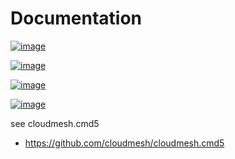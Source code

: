 Documentation
=============


[![image](https://img.shields.io/travis/TankerHQ/cloudmesh-mllog.svg?branch=main)](https://travis-ci.org/TankerHQ/cloudmesn-mllog)

[![image](https://img.shields.io/pypi/pyversions/cloudmesh-mllog.svg)](https://pypi.org/project/cloudmesh-mllog)

[![image](https://img.shields.io/pypi/v/cloudmesh-mllog.svg)](https://pypi.org/project/cloudmesh-mllog/)

[![image](https://img.shields.io/github/license/TankerHQ/python-cloudmesh-mllog.svg)](https://github.com/TankerHQ/python-cloudmesh-mllog/blob/main/LICENSE)

see cloudmesh.cmd5

* https://github.com/cloudmesh/cloudmesh.cmd5
